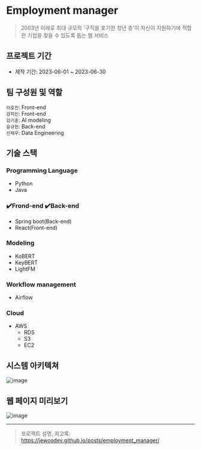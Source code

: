 # Employment manager
> 2003년 이래로 최대 규모의 '구직을 포기한 청년 층'이 자신이 지원하기에 적합한 기업을 찾을 수 있도록 돕는 웹 서비스

## 프로젝트 기간
- 제작 기간: 2023-06-01 ~ 2023-06-30

## 팀 구성원 및 역할
`이호진`: Front-end    
`강지인`: Front-end  
`김기훈`: AI modeling   
`윤규헌`: Back-end  
`신제우`: Data Engineering

## 기술 스택
### Programming Language
- Python
- Java

### ✔️Frond-end ✔️Back-end
- Spring boot(Back-end)
- React(Front-end)

### Modeling
- KoBERT
- KeyBERT
- LightFM

### Workflow management
- Airflow

### Cloud
- AWS
  - RDS
  - S3
  - EC2

## 시스템 아키텍쳐

![image](https://github.com/jewoodev/employment_manager/assets/105477856/1f805301-aacb-4d04-a868-ce2467ec615b)

## 웹 페이지 미리보기

![image](https://github.com/jewoodev/employment_manager/assets/105477856/5aa4e99a-4e81-4e5e-b8a0-0bf83172c92f)

<hr

<hr>

> 프로젝트 설명, 회고록: https://jewoodev.github.io/posts/employment_manager/

